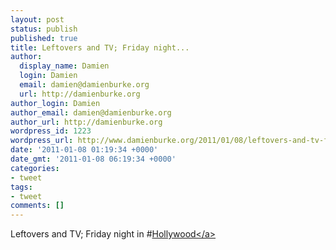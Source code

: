 ```yaml
---
layout: post
status: publish
published: true
title: Leftovers and TV; Friday night...
author:
  display_name: Damien
  login: Damien
  email: damien@damienburke.org
  url: http://damienburke.org
author_login: Damien
author_email: damien@damienburke.org
author_url: http://damienburke.org
wordpress_id: 1223
wordpress_url: http://www.damienburke.org/2011/01/08/leftovers-and-tv-friday-night/
date: '2011-01-08 01:19:34 +0000'
date_gmt: '2011-01-08 06:19:34 +0000'
categories:
- tweet
tags:
- tweet
comments: []
---
```

<p>Leftovers and TV; Friday night in #<a href="http:&#47;&#47;search.twitter.com&#47;search?q=%23Hollywood" class="aktt_hashtag">Hollywood<&#47;a></p>
